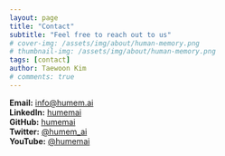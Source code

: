 ```yaml
---
layout: page
title: "Contact"
subtitle: "Feel free to reach out to us"
# cover-img: /assets/img/about/human-memory.png
# thumbnail-img: /assets/img/about/human-memory.png
tags: [contact]
author: Taewoon Kim
# comments: true
---
```


<i class="fas fa-envelope"></i> **Email:** [info@humem.ai](mailto:info@humem.ai)
<br>
<i class="fab fa-linkedin"></i> **LinkedIn:** [humemai](https://linkedin.com/company/humemai)
<br>
<i class="fab fa-github"></i> **GitHub:** [humemai](https://github.com/humemai)
<br>
<i class="fab fa-x-twitter"></i> **Twitter:** [@humem_ai](https://twitter.com/humem_ai)
<br>
<i class="fab fa-youtube"></i> **YouTube:** [@humemai](https://www.youtube.com/@humemai)
